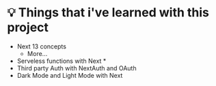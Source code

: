 # 💡 Things that i've learned with this project

 - Next 13 concepts
    - More...
 - Serveless functions with Next *
 - Third party Auth with NextAuth and OAuth
 - Dark Mode and Light Mode with Next 
